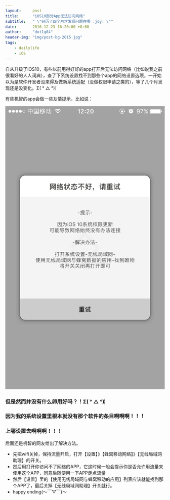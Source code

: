 ```yaml
---
layout:     post
title:      "iOS10部分App无法访问网络"
subtitle:   " \"经历了四个月才发现问题在哪 :joy: \""
date:       2016-12-23 16:20:00 +8:00
author:     "dot1q84"
header-img: "img/post-bg-2015.jpg"
tags:
    - dailylife
    - iOS
---
```


自从升级了iOS10，有些以前用得好好的app打开后无法访问网络（比如说我之前很看好的人人词典），查了下系统设置找不到那些个app的网络设置选项，一开始以为是软件开发者没来得及做新系统适配（没做权限申请之类的），等了几个月发现还是没变化。Σ( ° △ °)︴

有些机智的app会做一些友情提示，比如说：

![机智的APP提示](/img/post-imgs/2016-12-23-iOS10-APP-connecting-to-the-Internet-failed.png)


### 但是然而并没有什么卵用好吗？！Σ( ° △ °)︴

### 因为我的系统设置里根本就没有那个软件的条目啊啊啊！！！

### 上哪设置去啊啊啊！！！

后面还是机智的网友给出了解决方法。
 
- 先把wifi关掉，保持流量开启，打开【设置】》【蜂窝移动网络】》【无线局域网助理】的开关。
- 然后用打开你访问不了网络的APP，它这时候一般会提示你是否允许用流量来使用这个APP，同意后随便用一下APP走点流量
- 然后【设置】里的【使用无线局域网与蜂窝移动的应用】列表应该就能找到那个APP了，最后关掉【无线局域网助理】开关就行。
- happy ending(～￣▽￣)～